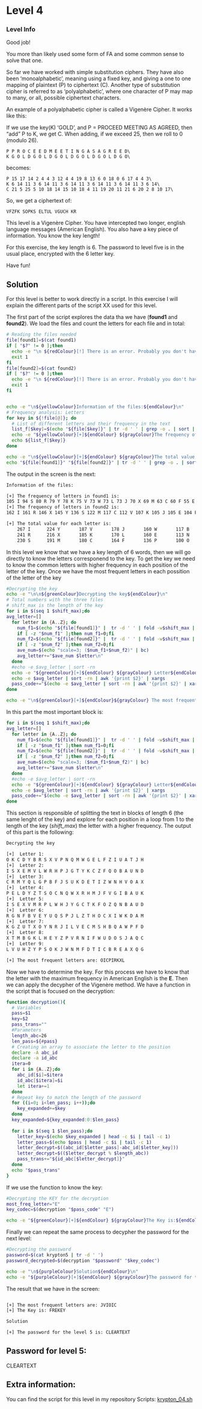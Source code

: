 # Level 4

### Level Info

Good job!

You more than likely used some form of FA and some common sense to solve that one.

So far we have worked with simple substitution ciphers. They have also been ‘monoalphabetic’, meaning using a fixed key, and giving a one to one mapping of plaintext (P) to ciphertext (C). Another type of substitution cipher is referred to as ‘polyalphabetic’, where one character of P may map to many, or all, possible ciphertext characters.

An example of a polyalphabetic cipher is called a Vigenère Cipher. It works like this:

If we use the key(K) ‘GOLD’, and P = PROCEED MEETING AS AGREED, then “add” P to K, we get C. When adding, if we exceed 25, then we roll to 0 (modulo 26).

```
P P R O C E E D M E E T I N G A S A G R E E D\
K G O L D G O L D G O L D G O L D G O L D G O\
```

becomes:

```
P 15 17 14 2 4 4 3 12 4 4 19 8 13 6 0 18 0 6 17 4 4 3\
K 6 14 11 3 6 14 11 3 6 14 11 3 6 14 11 3 6 14 11 3 6 14\
C 21 5 25 5 10 18 14 15 10 18 4 11 19 20 11 21 6 20 2 8 10 17\
```

So, we get a ciphertext of:

```
VFZFK SOPKS ELTUL VGUCH KR
```

This level is a Vigenère Cipher. You have intercepted two longer, english language messages (American English). You also have a key piece of information. You know the key length!

For this exercise, the key length is 6. The password to level five is in the usual place, encrypted with the 6 letter key.

Have fun!

## Solution
For this level is better to work directly in a script. In this exercise I will explain the different parts of the script XX used for this level. 

The first part of the script explores the data tha we have (**found1** and **found2**). We load the files and count the letters for each file and in total:
```bash
# Reading the files needed
file[found1]=$(cat found1)
if [ "$?" != 0 ];then
  echo -e "\n ${redColour}[!] There is an error. Probably you don't have the file needed.\n Check${endColour} ${grayColour}$0 -h${endColour} ${redColour}for help${endColour}"
  exit 1
fi
file[found2]=$(cat found2)
if [ "$?" != 0 ];then
  echo -e "\n ${redColour}[!] There is an error. Probably you don't have the file needed.\n Check${endColour} ${grayColour}$0 -h${endColour} ${redColour}for help${endColour}"
  exit 1
fi


echo -e "\n${yellowColour}Information of the files:${endColour}\n"
# Frequency analysis: Letters
for key in ${!file[@]}; do
  # List of different letters and their frequency in the text
  list_f[$key]=$(echo "${file[$key]}" | tr -d ' ' | grep -o . | sort | uniq -c | sort -nr)
  echo -e "${yellowColour}[+]${endColour} ${grayColour}The frequency of letters in${endColour} ${yellowColour}$key${endColour} ${grayColour}is:${endColour}"
  echo ${list_f[$key]}
done

echo -e "\n${yellowColour}[+]${endColour} ${grayColour}The total value for each letter is:${endColour}"
echo "${file[found1]}" "${file[found2]}" | tr -d ' ' | grep -o . | sort | uniq -c | sort -nr | column

```
The output in the screen is the next:
```bash
Information of the files:

[+] The frequency of letters in found1 is:
105 I 94 S 80 R 79 Y 78 K 75 V 73 W 73 L 73 J 70 X 69 M 63 C 60 F 55 E 50 B 45 P 43 O 36 N 35 G 34 T 32 Z 32 D 29 Q 25 H 23 U 19 A
[+] The frequency of letters in found2 is:
162 I 161 R 146 X 145 Y 136 S 122 M 117 C 112 V 107 K 105 J 105 E 104 F 97 L 91 P 87 W 77 N 67 B 66 Q 65 G 63 T 63 D 59 U 57 O 52 H 50 Z 37 A

[+] The total value for each letter is:
    267 I	   224 Y	   187 V	   178 J	   160 W	   117 B	   100 G	    95 D	    77 H
    241 R	   216 X	   185 K	   170 L	   160 E	   113 N	    97 T	    82 Z	    56 A
    230 S	   191 M	   180 C	   164 F	   136 P	   100 O	    95 Q	    82 U

```

In this level we know that we have a key length of 6 words, then we will go directly to know the letters corresponend to the key. To get the key we need to know the common letters with higher frequency in each position of the letter of the key. Once we have the most frequent letters in each possition of the letter of the key
```bash
#Decrypting the key
echo -e "\n\n${greenColour}Decrypting the key${endColour}\n" 
# Total numbers with the three files
# shift_max is the length of the key
for i in $(seq 1 $shift_max);do
avg_letter=[]
  for letter in {A..Z}; do
    num_f1=$(echo "${file[found1]}" |  tr -d ' ' | fold -w$shift_max | cut -c $i | sort | uniq -c | grep $letter | awk '{print $1}')
    if [ -z "$num_f1" ];then num_f1=0;fi
    num_f2=$(echo "${file[found2]}" |  tr -d ' ' | fold -w$shift_max | cut -c $i | sort | uniq -c | grep $letter | awk '{print $1}')
    if [ -z "$num_f2" ];then num_f2=0;fi
    ave_num=$(echo "scale=3; ($num_f1+$num_f2)" | bc)
    avg_letter+="$ave_num $letter\n" 
  done
  #echo -e $avg_letter | sort -rn 
  echo -e "${greenColour}[+]${endColour} ${grayColour} Letter${endColour} ${greenColour}$i${endColour}${grayColour}:${endColour}"
  echo -e $avg_letter | sort -rn | awk '{print $2}' | xargs
  pass_code+="$(echo -e $avg_letter | sort -rn | awk '{print $2}' | xargs | head -c 1)"
done

echo -e "\n${greenColour}[+]${endColour}${grayColour} The most frequent letters are:${endColour} ${greenColour}$pass_code${endColour}"

```

In this part the most important block is:
```bash
for i in $(seq 1 $shift_max);do
avg_letter=[]
  for letter in {A..Z}; do
    num_f1=$(echo "${file[found1]}" |  tr -d ' ' | fold -w$shift_max | cut -c $i | sort | uniq -c | grep $letter | awk '{print $1}')
    if [ -z "$num_f1" ];then num_f1=0;fi
    num_f2=$(echo "${file[found2]}" |  tr -d ' ' | fold -w$shift_max | cut -c $i | sort | uniq -c | grep $letter | awk '{print $1}')
    if [ -z "$num_f2" ];then num_f2=0;fi
    ave_num=$(echo "scale=3; ($num_f1+$num_f2)" | bc)
    avg_letter+="$ave_num $letter\n" 
  done
  #echo -e $avg_letter | sort -rn 
  echo -e "${greenColour}[+]${endColour} ${grayColour} Letter${endColour} ${greenColour}$i${endColour}${grayColour}:${endColour}"
  echo -e $avg_letter | sort -rn | awk '{print $2}' | xargs
  pass_code+="$(echo -e $avg_letter | sort -rn | awk '{print $2}' | xargs | head -c 1)"
done
```
This section is responsible of splitting the text in blocks of length 6 (the same lenght of the key) and explore for each position in a loop from 1 to the length of the key (*shift_max*) the letter with a higher frequency. The output of this part is the following:
```bash
Decrypting the key

[+]  Letter 1:
O K C D Y B R S X V P N Q M W G E L F Z I U A T J H
[+]  Letter 2:
I S X E M V L W R H P J G T Y K C Z F Q O B A U N D
[+]  Letter 3:
C R M Y Q L G P B F J S U K D E T I Z W N H V O A X
[+]  Letter 4:
P E L D Y Z T S O C N Q W X R H M J F V G I B A U K
[+]  Letter 5:
I S E X V M R P L W H J Y G C T K F O Z Q N B A U D
[+]  Letter 6:
R G N F B V E Y U Q S P J L Z T H O C X I W K D A M
[+]  Letter 7:
K G Z U T X O Y N R J I L V E C M S H B Q A W P F D
[+]  Letter 8:
X T M B G K L H E Y Z P V R N I F W U D O S J A Q C
[+]  Letter 9:
L V U H Z Y P S O K J W N M F D T I C B R E A X Q G

[+] The most frequent letters are: OICPIRKXL
```

Now we have to determine the key. For this process we have to know that the letter with the maximum frequency in American English is the **E**. Then we can apply the decypher of the Vigenère method. We have a function in the script that is focused on the decryption:
```bash
function decryption(){
  # Variables
  pass=$1
  key=$2
  pass_trans=""
  #Parameters
  length_abc=26
  len_pass=${#pass}
  # Creating an array to associate the letter to the position
  declare -A abc_id
  declare -a id_abc
  itera=0
  for i in {A..Z};do
    abc_id[$i]=$itera
    id_abc[$itera]=$i
    let itera+=1
  done
  # Repeat key to match the length of the password
  for ((i=0; i<len_pass; i++));do
    key_expanded+=$key
  done
  key_expanded=${key_expanded:0:$len_pass}
  
  for i in $(seq 1 $len_pass);do
    letter_key=$(echo $key_expanded | head -c $i | tail -c 1)
    letter_pass=$(echo $pass | head -c $i | tail -c 1)
    letter_decrypt=$((abc_id[$letter_pass]-abc_id[$letter_key]))
    letter_decrypt=$(($letter_decrypt % $length_abc))
    pass_trans+="${id_abc[$letter_decrypt]}"
  done
  echo "$pass_trans"
}

```

If we use the function to know the key:
```bash
#Decrypting the KEY for the decryption
most_freq_letter="E"
key_codec=$(decryption "$pass_code" "E")

echo -e "${greenColour}[+]${endColour} ${grayColour}The Key is:${endColour} ${greenColour}$key_codec${endColour}"
```
Finally we can repeat the same process to decypher the password for the next level:
```bash
#Decrypting the password
password=$(cat krypton5 | tr -d ' ')
password_decrypted=$(decryption "$password" "$key_codec")

echo -e "\n${purpleColour}Solution${endColour}\n"
echo -e "${purpleColour}[+]${endColour} ${grayColour}The password for the level 5 is:${endColour} ${purpleColour}${password_decrypted}${endColour}"
```
The result that we have in the screen:
```bash

[+] The most frequent letters are: JVIOIC
[+] The Key is: FREKEY

Solution

[+] The password for the level 5 is: CLEARTEXT
```

## Password for level 5:

CLEARTEXT

## Extra information:
You can find the script for this level in my repository Scripts: [krypton_04.sh](https://github.com/Cristian5tarellas/Scripts/blob/main/Bash/krypton_04.sh)
